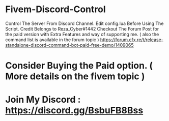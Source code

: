 # Fivem-Discord-Control
 Control The Server From Discord Channel.
 Edit config.lua Before Using The Script. 
 Credit Belongs to Reza_Cyber#1442
 Checkout The Forum Post for the paid version with Extra Features and way of supporting me. ( also the command list is available in the forum topic )
 https://forum.cfx.re/t/release-standalone-discord-command-bot-paid-free-demo/1409065
# Consider Buying the Paid option. ( More details on the fivem topic ) 


# Join My Discord : https://discord.gg/BsbuFB8Bss
